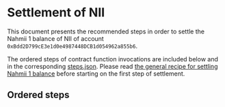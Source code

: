 # Settlement of NII
This document presents the recommended steps in order to settle the Nahmii 1
balance of NII of account `0xBdd2D799cE3e1d0e4987448DCB1d054962a855b6`.

The ordered steps of contract function invocations are included below and in
the corresponding [steps.json](./steps.json). Please read [the general recipe
for settling Nahmii 1 balance](../../README.md) before starting on the first
step of settlement.

## Ordered steps

